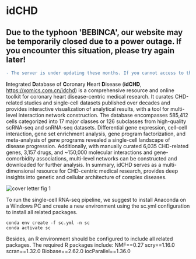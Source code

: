 # idCHD
## Due to the typhoon 'BEBINCA', our website may be temporarily closed due to a power outage. If you encounter this situation, please try again later!
```diff
- The server is under updating these months. If you cannot access to the website, please retry a few hours later.
```
**I**ntegrated **D**atabase of **C**oronary **H**eart **D**isease (**idCHD**, https://xomics.com.cn/idchd) is a comprehensive resource and online toolkit for coronary heart disease-centric medical research. It curates CHD-related studies and single-cell datasets published over decades and provides interactive visualization of analytical results, with a tool for multi-level interaction network construction. The database encompasses 585,412 cells categorized into 17 major classes or 126 subclasses from high-quality scRNA-seq and snRNA-seq datasets. Differential gene expression, cell-cell interaction, gene set enrichment analysis, gene program factorization, and meta-analysis of gene programs revealed a single-cell landscape of disease progression. Additionally, with manually curated 6,035 CHD-related genes, 3,157 drugs, and ~150,000 molecular interactions and gene-comorbidity associations, multi-level networks can be constructed and downloaded for further analysis. In summary, idCHD serves as a multi-dimensional resource for CHD-centric medical research, provides deep insights into genetic and cellular architecture of complex diseases.

![cover letter fig 1](https://github.com/user-attachments/assets/73e19c35-5de9-4bb6-9bf5-4cf90350b000)

To run the single-cell RNA-seq pipeline, we suggest to install Anaconda on a Windows PC and create a new environment using the sc.yml configuration to install all related packages.
```
conda env create -f sc.yml -n sc
conda activate sc
```
Besides, an R environment should be configured to include all related packages. The required R packages include:
NMF==0.27
scry==1.16.0
scran==1.32.0
Biobase==2.62.0
iocParallel==1.36.0
